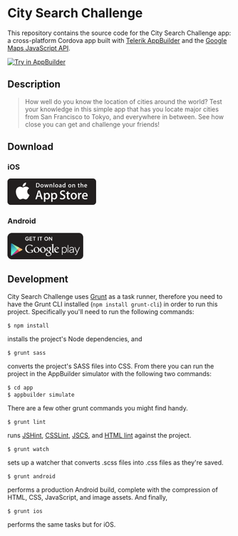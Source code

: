 # City Search Challenge

This repository contains the source code for the City Search Challenge app: a cross-platform Cordova app built with [Telerik AppBuilder](http://www.telerik.com/appbuilder) and the [Google Maps JavaScript API](https://developers.google.com/maps/documentation/javascript/).

<a href="https://platform.telerik.com/#appbuilder/clone/https%3A%2F%2Fgithub.com%2Ftjvantoll%2Fcity-search-challenge.git" target="_blank"><img src="http://docs.telerik.com/platform/appbuilder/sample-apps/images/try-in-appbuilder.png" alt="Try in AppBuilder" title="Try in AppBuilder" /></a>

## Description

> How well do you know the location of cities around the world? Test your knowledge in this simple app that has you locate major cities from San Francisco to Tokyo, and everywhere in between. See how close you can get and challenge your friends!

## Download

### iOS

<a href="https://itunes.apple.com/us/app/city-search-geography-challenge/id954908040?mt=8">
	<img src="assets/App-Store-Icons/ios-app-store.png" style="height: 59px;">
</a>

### Android

<a href="https://play.google.com/store/apps/details?id=com.tjvantoll.citysearchchallenge">
	<img src="assets/App-Store-Icons/google-play.png" style="height: 59px;">
</a>

## Development

City Search Challenge uses [Grunt](http://gruntjs.com/) as a task runner, therefore you need to have the Grunt CLI installed (`npm install grunt-cli`) in order to run this project. Specifically you'll need to run the following commands:


```
$ npm install
```

installs the project's Node dependencies, and

```
$ grunt sass
```

converts the project's SASS files into CSS. From there you can run the project in the AppBuilder simulator with the following two commands:

```
$ cd app
$ appbuilder simulate
```

There are a few other grunt commands you might find handy.

```
$ grunt lint
```

runs [JSHint](http://jshint.com/), [CSSLint](http://csslint.net/), [JSCS](https://www.npmjs.com/package/jscs), and [HTML lint](https://github.com/jzaefferer/grunt-html) against the project.

```
$ grunt watch
```

sets up a watcher that converts .scss files into .css files as they're saved.

```
$ grunt android
```

performs a production Android build, complete with the compression of HTML, CSS, JavaScript, and image assets. And finally,

```
$ grunt ios
```

performs the same tasks but for iOS.
